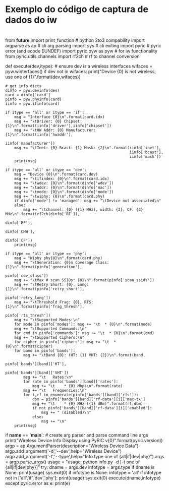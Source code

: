# Exemplo do código de captura de dados do iw
#  
from __future__ import print_function  # python 2to3 compability
import argparse as ap                  # cli arg parsing
import sys                             # cli exiting
import pyric                           # pyric error (and ecode EUNDEF)
import pyric.pyw as pyw                # for iw functionality
from pyric.utils.channels import rf2ch # rf to channel conversion

def execute(dev,itype):
    # ensure dev is a wireless interfaces
    wifaces = pyw.winterfaces()
    if dev not in wifaces:
        print("Device {0} is not wireless, use one of {1}".format(dev,wifaces))

    # get info dicts
    dinfo = pyw.devinfo(dev)
    card = dinfo['card']
    pinfo = pyw.phyinfo(card)
    iinfo = pyw.ifinfo(card)

    if itype == 'all' or itype == 'if':
        msg = "Interface {0}\n".format(card.idx)
        msg += "\tDriver: {0} Chipset: {1}\n".format(iinfo['driver'],iinfo['chipset'])
        msg += "\tHW Addr: {0} Manufacturer: {1}\n".format(iinfo['hwaddr'],
                                                           iinfo['manufacturer'])
        msg += "\tInet: {0} Bcast: {1} Mask: {2}\n".format(iinfo['inet'],
                                                           iinfo['bcast'],
                                                           iinfo['mask'])
        print(msg)

    if itype == 'all' or itype == 'dev':
        msg = "Device {0}\n".format(card.dev)
        msg += "\tifindex: {0}\n".format(card.idx)
        msg += "\twdev: {0}\n".format(dinfo['wdev'])
        msg += "\taddr: {0}\n".format(dinfo['mac'])
        msg += "\tmode: {0}\n".format(dinfo['mode'])
        msg += "\twiphy: {0}\n".format(card.phy)
        if dinfo['mode'] != 'managed': msg += "\tDevice not associated\n"
        else:
            msg += "\tchannel: {0} ({1} MHz), width: {2}, CF: {3} MHz\n".format(rf2ch(dinfo['RF']),
                                                                                dinfo['RF'],
                                                                                dinfo['CHW'],
                                                                                dinfo['CF'])
        print(msg)

    if itype == 'all' or itype == 'phy':
        msg = "Wiphy phy{0}\n".format(card.phy)
        msg += "\tGeneration: {0}m Coverage Class: {1}\n".format(pinfo['generation'],
                                                                 pinfo['cov_class'])
        msg += "\tMax # scan SSIDs: {0}\n".format(pinfo['scan_ssids'])
        msg += "\tRetry Short: {0}, Long: {1}\n".format(pinfo['retry_short'],
                                                        pinfo['retry_long'])
        msg += "\tThreshold Frag: {0}, RTS: {1}\n".format(pinfo['frag_thresh'],
                                                          pinfo['rts_thresh'])
        msg += "\tSupported Modes:\n"
        for mode in pinfo['modes']: msg += "\t  * {0}\n".format(mode)
        msg += "\tSupported Commands:\n"
        for cmd in pinfo['commands']: msg += "\t  * {0}\n".format(cmd)
        msg += "\tSupported Ciphers:\n"
        for cipher in pinfo['ciphers']: msg += "\t  * {0}\n".format(cipher)
        for band in pinfo['bands']:
            msg += "\tBand {0}: (HT: {1} VHT: {2})\n".format(band,
                                                             pinfo['bands'][band]['HT'],
                                                             pinfo['bands'][band]['VHT'])
            msg += "\t   Rates:\n"
            for rate in pinfo['bands'][band]['rates']:
                msg += "\t    * {0} Mbps\n".format(rate)
            msg += "\t   Frequencies:\n"
            for i,rf in enumerate(pinfo['bands'][band]['rfs']):
                dbm = pinfo['bands'][band]['rf-data'][i]['max-tx']
                msg += "\t    * {0} MHz ({1} dBm)".format(rf,dbm)
                if not pinfo['bands'][band]['rf-data'][i]['enabled']:
                    msg += " (disabled)\n"
                else:
                    msg += "\n"
        print(msg)

if __name__ == '__main__':
    # create arg parser and parse command line args
    print("Wireless Device Info Display using PyRIC v{0}".format(pyric.version))
    argp = ap.ArgumentParser(description="Wireless Device Data")
    argp.add_argument('-d','--dev',help="Wireless Device")
    argp.add_argument('-t','--type',help="Info type one of {all|if|dev|phy}")
    args = argp.parse_args()
    usage = "usage: python info.py -d <dev> [-t one of {all|if|dev|phy}]"
    try:
        dname = args.dev
        infotype = args.type
        if dname is None:
            print(usage)
            sys.exit(0)
        if infotype is None: infotype = 'all'
        if infotype not in ['all','if','dev','phy']:
            print(usage)
            sys.exit(0)
        execute(dname,infotype)
    except pyric.error as e:
        print(e)
